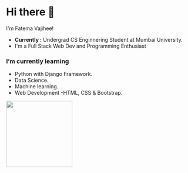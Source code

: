 # Hi there 👋 

I'm Fatema Vajihee!
* **Currently :** Undergrad CS Enginnering Student at Mumbai University.
* I'm a Full Stack Web Dev and Programming Enthusiast

### I’m currently learning 
 * Python with Django Framework.
 *  Data Science.
 *  Machine learning.
 *  Web Development -HTML, CSS & Bootstrap. 

<img height="180em" src="https://github-readme-stats.vercel.app/api?username=Fatema110&show_icons=true&hide_border=true&&count_private=true&include_all_commits=true" />




<!-- BLOG-POST-LIST:START -->
<!-- BLOG-POST-LIST:END -->


<!--
**Fatema110/Fatema110** is a ✨ _special_ ✨ repository because its `README.md` (this file) appears on your GitHub profile.
Here are some ideas to get you started:
-->



<!--
- 👯 I’m looking to collaborate on ...
- 🤔 I’m looking for help with ...
- 💬 Ask me about ...
- 📫 How to reach me: ...
- 😄 Pronouns: ...
- ⚡ Fun fact: Love Reading Books
-->
